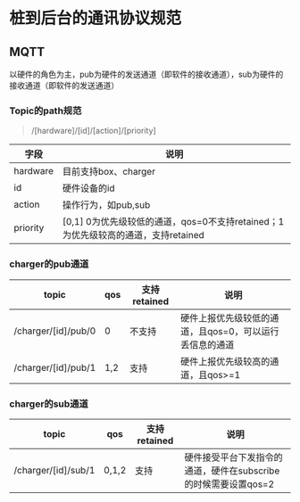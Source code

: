 # 桩到后台的通讯协议规范


## MQTT
以硬件的角色为主，pub为硬件的发送通道（即软件的接收通道），sub为硬件的接收通道（即软件的发送通道）

### Topic的path规范
> /[hardware]/[id]/[action]/[priority]

| 字段 | 说明 |
| --- | --- |
| hardware | 目前支持box、charger  |
| id  | 硬件设备的id |
| action  | 操作行为，如pub,sub |
| priority  | [0,1] 0为优先级较低的通道，qos=0不支持retained；1为优先级较高的通道，支持retained |

### charger的pub通道
| topic | qos | 支持retained | 说明 |
| --- | --- | --- |--- |
| /charger/[id]/pub/0 | 0 | 不支持 | 硬件上报优先级较低的通道，且qos=0，可以运行丢信息的通道 |
| /charger/[id]/pub/1 | 1,2 | 支持 | 硬件上报优先级较高的通道，且qos>=1|

### charger的sub通道
| topic | qos | 支持retained | 说明 |
| --- | --- | --- |--- |
| /charger/[id]/sub/1 | 0,1,2 | 支持 | 硬件接受平台下发指令的通道，硬件在subscribe的时候需要设置qos=2|


